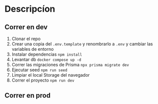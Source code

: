 # Descripcíon 


## Correr en dev
1. Clonar el repo 
2. Crear una copia del ```.env.template``` y renombrarlo a ```.env``` y cambiar las variables de entorno
3. Instalar dependencias ```npm install ```
4. Levantar db ```docker compose up -d```
5. Correr las migraciones de Prisma ```npx prisma migrate dev```
6. Ejecutar seed ```npm run seed```
7. Limpiar el local Storage del navegador 
8. Correr el proyecto ```npm run dev```


## Correr en prod 